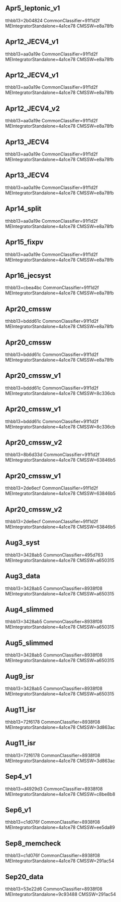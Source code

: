 

Apr5_leptonic_v1
-------------
tthbb13=2b04824
CommonClassifier=91f1d2f
MEIntegratorStandalone=4a1ce78
CMSSW=e8a78fb


Apr12_JECV4_v1
-------------
tthbb13=aa0a19e
CommonClassifier=91f1d2f
MEIntegratorStandalone=4a1ce78
CMSSW=e8a78fb


Apr12_JECV4_v1
-------------
tthbb13=aa0a19e
CommonClassifier=91f1d2f
MEIntegratorStandalone=4a1ce78
CMSSW=e8a78fb


Apr12_JECV4_v2
-------------
tthbb13=aa0a19e
CommonClassifier=91f1d2f
MEIntegratorStandalone=4a1ce78
CMSSW=e8a78fb


Apr13_JECV4
-------------
tthbb13=aa0a19e
CommonClassifier=91f1d2f
MEIntegratorStandalone=4a1ce78
CMSSW=e8a78fb


Apr13_JECV4
-------------
tthbb13=aa0a19e
CommonClassifier=91f1d2f
MEIntegratorStandalone=4a1ce78
CMSSW=e8a78fb


Apr14_split
-------------
tthbb13=aa0a19e
CommonClassifier=91f1d2f
MEIntegratorStandalone=4a1ce78
CMSSW=e8a78fb


Apr15_fixpv
-------------
tthbb13=aa0a19e
CommonClassifier=91f1d2f
MEIntegratorStandalone=4a1ce78
CMSSW=e8a78fb


Apr16_jecsyst
-------------
tthbb13=cbea4bc
CommonClassifier=91f1d2f
MEIntegratorStandalone=4a1ce78
CMSSW=e8a78fb


Apr20_cmssw
-------------
tthbb13=bddd61c
CommonClassifier=91f1d2f
MEIntegratorStandalone=4a1ce78
CMSSW=e8a78fb


Apr20_cmssw
-------------
tthbb13=bddd61c
CommonClassifier=91f1d2f
MEIntegratorStandalone=4a1ce78
CMSSW=e8a78fb


Apr20_cmssw_v1
-------------
tthbb13=bddd61c
CommonClassifier=91f1d2f
MEIntegratorStandalone=4a1ce78
CMSSW=8c336cb


Apr20_cmssw_v1
-------------
tthbb13=bddd61c
CommonClassifier=91f1d2f
MEIntegratorStandalone=4a1ce78
CMSSW=8c336cb


Apr20_cmssw_v2
-------------
tthbb13=8b6d33d
CommonClassifier=91f1d2f
MEIntegratorStandalone=4a1ce78
CMSSW=63846b5


Apr20_cmssw_v1
-------------
tthbb13=2de6ecf
CommonClassifier=91f1d2f
MEIntegratorStandalone=4a1ce78
CMSSW=63846b5


Apr20_cmssw_v2
-------------
tthbb13=2de6ecf
CommonClassifier=91f1d2f
MEIntegratorStandalone=4a1ce78
CMSSW=63846b5


Aug3_syst
-------------
tthbb13=3428ab5
CommonClassifier=495d763
MEIntegratorStandalone=4a1ce78
CMSSW=a650315


Aug3_data
-------------
tthbb13=3428ab5
CommonClassifier=8938f08
MEIntegratorStandalone=4a1ce78
CMSSW=a650315


Aug4_slimmed
-------------
tthbb13=3428ab5
CommonClassifier=8938f08
MEIntegratorStandalone=4a1ce78
CMSSW=a650315


Aug5_slimmed
-------------
tthbb13=3428ab5
CommonClassifier=8938f08
MEIntegratorStandalone=4a1ce78
CMSSW=a650315


Aug9_isr
-------------
tthbb13=3428ab5
CommonClassifier=8938f08
MEIntegratorStandalone=4a1ce78
CMSSW=a650315


Aug11_isr
-------------
tthbb13=72f6178
CommonClassifier=8938f08
MEIntegratorStandalone=4a1ce78
CMSSW=3d863ac


Aug11_isr
-------------
tthbb13=72f6178
CommonClassifier=8938f08
MEIntegratorStandalone=4a1ce78
CMSSW=3d863ac


Sep4_v1
-------------
tthbb13=d4929d3
CommonClassifier=8938f08
MEIntegratorStandalone=4a1ce78
CMSSW=c8be8b8


Sep6_v1
-------------
tthbb13=c1d076f
CommonClassifier=8938f08
MEIntegratorStandalone=4a1ce78
CMSSW=ee5da89


Sep8_memcheck
-------------
tthbb13=c1d076f
CommonClassifier=8938f08
MEIntegratorStandalone=4a1ce78
CMSSW=291ac54


Sep20_data
-------------
tthbb13=53e22d6
CommonClassifier=8938f08
MEIntegratorStandalone=9c93488
CMSSW=291ac54
